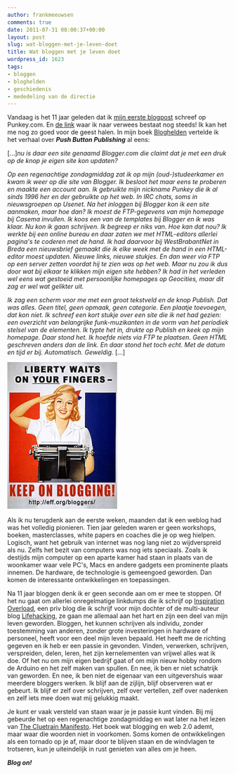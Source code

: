 ```yaml
---
author: frankmeeuwsen
comments: true
date: 2011-07-31 08:00:37+00:00
layout: post
slug: wat-bloggen-met-je-leven-doet
title: Wat bloggen met je leven doet
wordpress_id: 1623
tags:
- bloggen
- bloghelden
- geschiedenis
- mededeling van de directie
---
```


Vandaag is het 11 jaar geleden dat ik [mijn eerste blogpost](http://punkey.com/archives/archive_2000-m07.php) schreef op Punkey.com. En [de link](http://www.toshistation.com/funk/funk.htm) waar ik naar verwees bestaat nog steeds! Ik kan het me nog zo goed voor de geest halen. In mijn boek [Bloghelden](managementboek.nl/boek/9789022996997/bloghelden_frank_meeuwsen?affiliate=1703&phpMyAdmin=e7c4ed92b25t4017d32d) vertelde ik het verhaal over _**Push Button Publishing**_ al eens:

[...]_nu is daar een site genaamd Blogger.com die claimt dat je met een druk op de knop je eigen site kon updaten?_

_Op een regenachtige zondagmiddag zat ik op mijn (oud-)studeerkamer en kwam ik weer op die site van Blogger. Ik besloot het maar eens te proberen en maakte een account aan. Ik gebruikte mijn nickname Punkey die ik al sinds 1996 her en der gebruikte op het web. In IRC chats, soms in nieuwsgroepen op Usenet. Na het inloggen bij Blogger kon ik een site aanmaken, maar hoe dan? Ik moest de FTP-gegevens van mijn homepage bij Casema invullen. Ik koos een van de templates bij Blogger en ik was klaar. Nu kon ik gaan schrijven. Ik begreep er niks van. Hoe kan dat nou? Ik werkte bij een online bureau en daar zaten we met HTML-editors allerlei pagina's te coderen met de hand. Ik had daarvoor bij WestBrabantNet in Breda een nieuwsbrief gemaakt die ik elke week met de hand in een HTML-editor moest updaten. Nieuwe links, nieuwe stukjes. En dan weer via FTP op een server zetten voordat hij te zien was op het web. Maar nu zou ik dus door wat bij elkaar te klikken mijn eigen site hebben? Ik had in het verleden wel eens wat gestoeid met persoonlijke homepages op Geocities, maar dit zag er wel wat gelikter uit._

_Ik zag een scherm voor me met een groot tekstveld en de knop Publish. Dat was alles. Geen titel, geen opmaak, geen categorie. Een plaatje toevoegen, dat kon niet. Ik schreef een kort stukje over een site die ik net had gezien: een overzicht van belangrijke funk-muzikanten in de vorm van het periodiek stelsel van de elementen. Ik typte het in, drukte op Publish en keek op mijn homepage. Daar stond het. Ik hoefde niets via FTP te plaatsen. Geen HTML geschreven anders dan de link. En daar stond het toch echt. Met de datum en tijd er bij. Automatisch. Geweldig._ [...]

![](../images/uploadimages/liberty_waits_md.png)

Als ik nu terugdenk aan de eerste weken, maanden dat ik een weblog had was het volledig pionieren. Tien jaar geleden waren er geen workshops, boeken, masterclasses, white papers en coaches die je op weg hielpen. Logisch, want het gebruik van internet was nog lang niet zo wijdverspreid als nu. Zelfs het bezit van computers was nog iets speciaals. Zoals ik destijds mijn computer op een aparte kamer had staan in plaats van de woonkamer waar vele PC's, Macs en andere gadgets een prominente plaats innemen. De hardware, de technologie is gemeengoed geworden. Dan komen de interessante ontwikkelingen en toepassingen.

Na 11 jaar bloggen denk ik er geen seconde aan om er mee te stoppen. Of het nu gaat om allerlei onregelmatige linkdumps die ik schrijf op [Inspiration Overload](http://www.inspirationoverload.nl), een priv blog die ik schrijf voor mijn dochter of de multi-auteur blog [Lifehacking](http://www.lifehacking.nl), ze gaan me allemaal aan het hart en zijn een deel van mijn leven geworden. Bloggen, het kunnen schrijven als individu, zonder toestemming van anderen, zonder grote investeringen in hardware of personeel, heeft voor een deel mijn leven bepaald. Het heeft me de richting gegeven en ik heb er een passie in gevonden. Vinden, verwerken, schrijven, verspreiden, delen, leren, het zijn kernelementen van vrijwel alles wat ik doe. Of het nu om mijn eigen bedrijf gaat of om mijn nieuw hobby rondom de Arduino en het zelf maken van spullen. En nee, ik ben er niet schatrijk van geworden. En nee, ik ben niet de eigenaar van een uitgevershuis waar meerdere bloggers werken. Ik blijf aan de zijlijn, blijf observeren wat er gebeurt. Ik blijf er zelf over schrijven, zelf over vertellen, zelf over nadenken en zelf iets mee doen wat mij gelukkig maakt.

Je kunt er vaak versteld van staan waar je je passie kunt vinden. Bij mij gebeurde het op een regenachtige zondagmiddag en wat later na het lezen van [The Cluetrain Manifesto](http://cluetrain.com/book/index.html). Het boek wat blogging en web 2.0 ademt, maar waar die woorden niet in voorkomen. Soms komen de ontwikkelingen als een tornado op je af, maar door te blijven staan en de windvlagen te trotseren, kun je uiteindelijk in rust genieten van alles om je heen.

_**Blog on!**_
